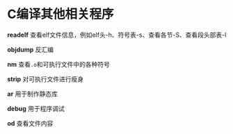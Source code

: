 # C编译其他相关程序

**readelf**
查看elf文件信息，例如elf头-h、符号表-s、查看各节-S、查看段头部表-l

**objdump**
反汇编

**nm**
查看`.o`和可执行文件中的各种符号

**strip**
对可执行文件进行瘦身

**ar**
用于制作静态库

**debug**
用于程序调试


**od**
查看文件内容
